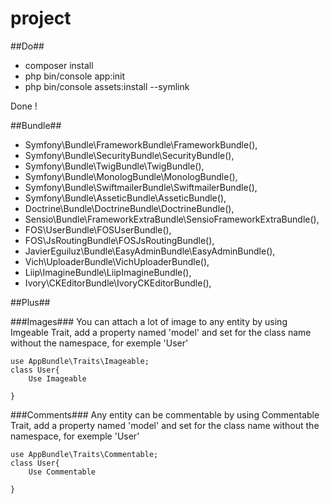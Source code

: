 project
=======

##Do##

- composer install
- php bin/console app:init
- php bin/console assets:install --symlink

Done !

##Bundle##

- Symfony\Bundle\FrameworkBundle\FrameworkBundle(),
- Symfony\Bundle\SecurityBundle\SecurityBundle(),
- Symfony\Bundle\TwigBundle\TwigBundle(),
- Symfony\Bundle\MonologBundle\MonologBundle(),
- Symfony\Bundle\SwiftmailerBundle\SwiftmailerBundle(),
- Symfony\Bundle\AsseticBundle\AsseticBundle(),
- Doctrine\Bundle\DoctrineBundle\DoctrineBundle(),
- Sensio\Bundle\FrameworkExtraBundle\SensioFrameworkExtraBundle(),
- FOS\UserBundle\FOSUserBundle(),
- FOS\JsRoutingBundle\FOSJsRoutingBundle(),
- JavierEguiluz\Bundle\EasyAdminBundle\EasyAdminBundle(),
- Vich\UploaderBundle\VichUploaderBundle(),
- Liip\ImagineBundle\LiipImagineBundle(),
- Ivory\CKEditorBundle\IvoryCKEditorBundle(),


##Plus##

###Images###
You can attach a lot of image to any entity by using Imgeable Trait, add a property named 'model' and set for the class name without the namespace, for exemple 'User'
```
use AppBundle\Traits\Imageable;
class User{
    Use Imageable

}
```

###Comments###
Any entity can be commentable by using Commentable Trait, add a property named 'model' and set for the class name without the namespace, for exemple 'User'
```
use AppBundle\Traits\Commentable;
class User{
    Use Commentable

}
```